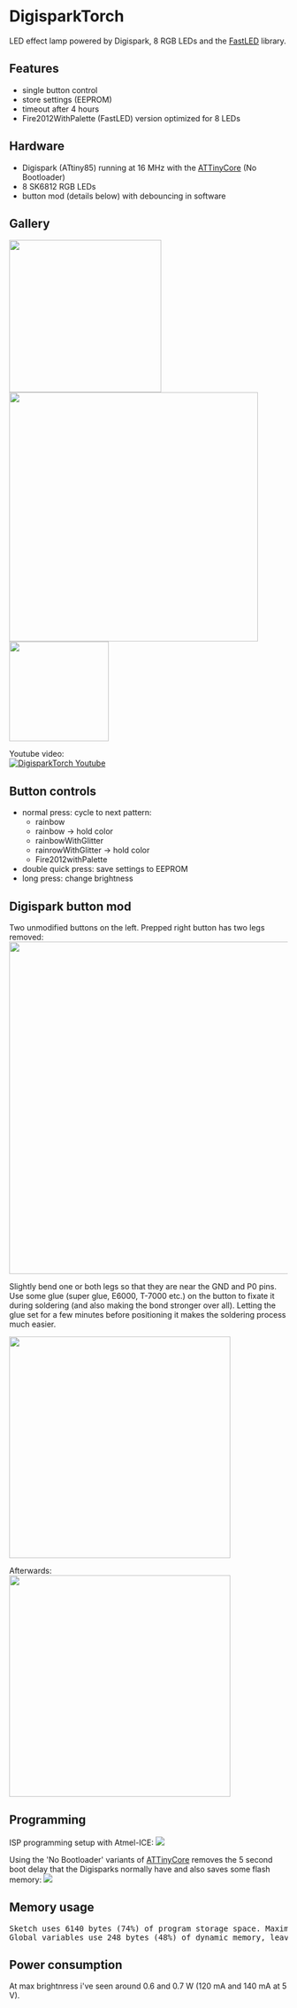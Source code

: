 # DigisparkTorch
LED effect lamp powered by Digispark, 8 RGB LEDs and the [FastLED](https://github.com/FastLED/FastLED) library.

## Features
- single button control
- store settings (EEPROM)
- timeout after 4 hours
- Fire2012WithPalette (FastLED) version optimized for 8 LEDs

## Hardware
- Digispark (ATtiny85) running at 16 MHz with the [ATTinyCore](https://github.com/SpenceKonde/ATTinyCore) (No Bootloader)
- 8 SK6812 RGB LEDs
- button mod (details below) with debouncing in software

## Gallery

<a href="https://raw.githubusercontent.com/chocotov1/DigisparkTorch/master/media/DigisparkTorch_01.jpg">
<img src="https://raw.githubusercontent.com/chocotov1/DigisparkTorch/master/media/DigisparkTorch_01.jpg" width=275>
</a>
<a href="https://raw.githubusercontent.com/chocotov1/DigisparkTorch/master/media/DigisparkTorch_02.jpg">
<img src="https://raw.githubusercontent.com/chocotov1/DigisparkTorch/master/media/DigisparkTorch_02.jpg" width=450>
</a>
<a href="https://raw.githubusercontent.com/chocotov1/DigisparkTorch/master/media/led_strip.jpg">
<img src="https://raw.githubusercontent.com/chocotov1/DigisparkTorch/master/media/led_strip.jpg" width=180>
</a>

Youtube video:<br>
[![DigisparkTorch Youtube](https://img.youtube.com/vi/WWqercYuQ-k/0.jpg)](https://www.youtube.com/watch?v=WWqercYuQ-k)

## Button controls
- normal press: cycle to next pattern:
  - rainbow
  - rainbow -> hold color
  - rainbowWithGlitter
  - rainrowWithGlitter -> hold color
  - Fire2012withPalette 
- double quick press: save settings to EEPROM
- long press: change brightness

## Digispark button mod
Two unmodified buttons on the left. Prepped right button has two legs removed:
<img src="https://raw.githubusercontent.com/chocotov1/DigisparkTorch/master/media/button_prepping_01.jpg" width=600>

Slightly bend one or both legs so that they are near the GND and P0 pins. Use some glue (super glue, E6000, T-7000 etc.) on the button to fixate it during soldering (and also making the bond stronger over all). Letting the glue set for a few minutes before positioning it makes the soldering process much easier.

<img src="https://raw.githubusercontent.com/chocotov1/DigisparkTorch/master/media/button_prepping_02.jpg" width=400>

Afterwards:<br>
<img src="https://raw.githubusercontent.com/chocotov1/DigisparkTorch/master/media/button_soldered.jpg" width=400>

## Programming
ISP programming setup with Atmel-ICE:
<img src="https://raw.githubusercontent.com/chocotov1/DigisparkTorch/master/media/ISP_progamming_Atmel-ICE.jpg">

Using the 'No Bootloader' variants of [ATTinyCore](https://github.com/SpenceKonde/ATTinyCore) removes the 5 second boot delay that the Digisparks normally have and also saves some flash memory:
<img src="https://raw.githubusercontent.com/chocotov1/DigisparkTorch/master/media/ATTinyCore_Burn_Bootloader_16MHz_No_Bootloader.png">

## Memory usage
<pre>
Sketch uses 6140 bytes (74%) of program storage space. Maximum is 8192 bytes.
Global variables use 248 bytes (48%) of dynamic memory, leaving 264 bytes for local variables. Maximum is 512 bytes.
</pre>

## Power consumption 
At max brightnress i've seen around 0.6 and 0.7 W (120 mA and 140 mA at 5 V).
